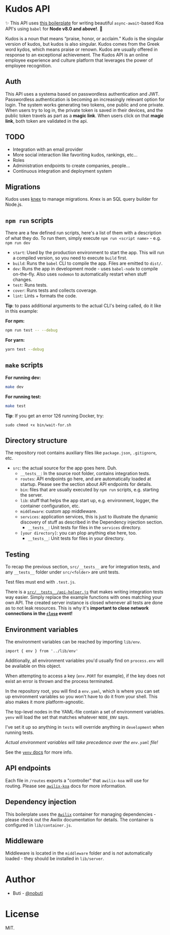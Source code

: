 # Kudos API

✨ This API uses [this boilerplate](https://github.com/jeffijoe/koa-es7-boilerplate) for writing beautiful `async-await`-based Koa API's using `babel` for **Node v8.0 and above!**. 🚀

Kudos is a noun that means “praise, honor, or acclaim.” Kudo is the singular version of kudos, but kudos is also singular. Kudos comes from the Greek word kydos, which means praise or renown. Kudos are usually offered in response to an exceptional achievement. The Kudos API is an online employee experience and culture platform that leverages the power of employee recognition.

## Auth

This API uses a systema based on passwordless authentication and JWT. Passwordless authentication is becoming an increasingly relevant option for login. The system works generating two tokens, one public and one private. When users try to log in, the private token is saved in their devices, and the public token travels as part as a __magic link__. When users click on that __magic link__, both token are validated in the api.

## TODO

- Integration with an email provider
- More social interaction like favoriting kudos, rankings, etc...
- Roles
- Administration endpoints to create companies, people...
- Continuous integration and deployment system

## Migrations

Kudos uses [knex](https://knexjs.org) to manage migrations. Knex is an SQL query builder for Node.js.

## `npm run` scripts

There are a few defined run scripts, here's a list of them with a description of what they do. To run them, simply execute `npm run <script name>` - e.g. `npm run dev`

- `start`: Used by the production environment to start the app. This will run a compiled version, so you need to execute `build` first.
- `build`: Runs the `babel` CLI to compile the app. Files are emitted to `dist/`.
- `dev`: Runs the app in development mode - uses `babel-node` to compile on-the-fly. Also uses `nodemon` to automatically restart when stuff changes.
- `test`: Runs tests.
- `cover`: Runs tests and collects coverage.
- `lint`: Lints + formats the code.

**Tip**: to pass additional arguments to the actual CLI's being called, do it like in this example:

**For npm:**

```bash
npm run test -- --debug
```

**For yarn:**

```bash
yarn test --debug
```

## `make` scripts

**For running dev:**

```bash
make dev
```

**For running test:**

```bash
make test
```

**Tip**: If you get an error 126 running Docker, try:

```
sudo chmod +x bin/wait-for.sh
```

## Directory structure

The repository root contains auxiliary files like `package.json`, `.gitignore`, etc.

- `src`: the actual source for the app goes here. Duh.
  - `__tests__`: In the source root folder, contains integration tests.
  - `routes`: API endpoints go here, and are automatically loaded at startup. Please see the section about API endpoints for details.
  - `bin`: files that are usually executed by `npm run` scripts, e.g. starting the server.
  - `lib`: stuff that helps the app start up, e.g. environment, logger, the container configuration, etc.
  - `middleware`: custom app middleware.
  - `services`: application services, this is just to illustrate the dynamic discovery of stuff as described in the Dependency injection section.
    - `__tests__`: Unit tests for files in the `services` directory.
  - `[your directory]`: you can plop anything else here, too.
    - `__tests__`: Unit tests for files in your directory.

## Testing

To recap the previous section, `src/__tests__` are for integration tests, and any `__tests__` folder under `src/<folder>` are unit tests.

Test files must end with `.test.js`.

There is a [`src/__tests__/api-helper.js`][api-helper] that makes writing integration tests way easier. Simply replace the example functions with ones matching your own API. The created server instance is closed whenever all tests are done as to not leak resources. This is why it's **important to close network connections in the [`close`][close-event] event!**

## Environment variables

The environment variables can be reached by importing `lib/env`.

```
import { env } from '../lib/env'
```

Additionally, all environment variables you'd usually find on `process.env` will be available on this object.

When attempting to access a key (`env.PORT` for example), if the key does not exist an error is thrown and the process terminated.

In the repository root, you will find a `env.yaml`, which is where you can set up environment variables so you won't have to do it from your shell. This also makes it more platform-agnostic.

The top-level nodes in the YAML-file contain a set of environment variables.
`yenv` will load the set that matches whatever `NODE_ENV` says.

I've set it up so anything in `tests` will override anything in `development` when running tests.

_Actual environment variables will take precedence over the `env.yaml` file!_

See the [`yenv` docs](https://github.com/jeffijoe/yenv) for more info.

## API endpoints

Each file in `/routes` exports a "controller" that `awilix-koa` will use for routing. Please see [`awilix-koa`](https://github.com/jeffijoe/awilix-koa#awesome-usage) docs for more information.

## Dependency injection

This boilerplate uses the [`Awilix`](https://github.com/jeffijoe/awilix) container for managing dependencies - please check out the Awilix documentation
for details. The container is configured in `lib/container.js`.

## Middleware

Middleware is located in the `middleware` folder and is _not_ automatically loaded - they should be installed in `lib/server`.

# Author

- Buti - [@nobuti](https://github.com/nobuti)

# License

MIT.

[api-helper]: /src/__tests__/api-helper.js
[close-event]: /src/lib/server.js#L58